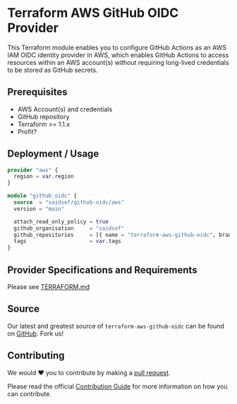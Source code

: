# Terraform AWS GitHub OIDC Provider

This Terraform module enables you to configure GitHub Actions as an AWS IAM OIDC identity provider in AWS, which enables GitHub Actions to access resources within an AWS account(s) without requiring long-lived credentials to be stored as GitHub secrets.

## Prerequisites

- AWS Account(s) and credentials
- GitHub repository
- Terraform >= 1.1.x
- Profit?

## Deployment / Usage

```terraform
provider "aws" {
  region = var.region
}

module "github_oidc" {
  source  = "saidsef/github-oidc/aws"
  version = "main"

  attach_read_only_policy = true
  github_organisation     = "saidsef"
  github_repositories     = [{ name = "terraform-aws-github-oidc", branches = ["main", "pr-*", "*pull*", "*"] }]
  tags                    = var.tags
}
```

## Provider Specifications and Requirements

Please see [TERRAFORM.md](./TERRAFORM.md)

## Source

Our latest and greatest source of `terraform-aws-github-oidc` can be found on [GitHub](#deployment). Fork us!

## Contributing

We would :heart: you to contribute by making a [pull request](https://github.com/saidsef/terraform-aws-github-oidc/pulls).

Please read the official [Contribution Guide](./CONTRIBUTING.md) for more information on how you can contribute.